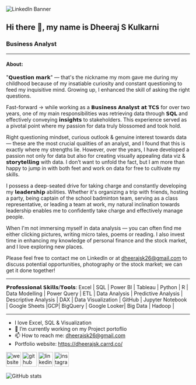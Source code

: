 ![LinkedIn Banner](https://user-images.githubusercontent.com/77773902/216828509-ba02303c-11b4-4431-9633-819bc67d2643.png)


## Hi there 👋, my name is Dheeraj S Kulkarni
### Business Analyst
----------------------------------------------------------------------------------------------------------------------------------------------------------------
#### About: 
"𝗤𝘂𝗲𝘀𝘁𝗶𝗼𝗻 𝗺𝗮𝗿𝗸" — that's the nickname my mom gave me during my childhood because of my insatiable curiosity and constant questioning to feed my inquisitive mind. Growing up, I enhanced the skill of asking the right questions. 

Fast-forward → while working as a 𝗕𝘂𝘀𝗶𝗻𝗲𝘀𝘀 𝗔𝗻𝗮𝗹𝘆𝘀𝘁 𝗮𝘁 𝗧𝗖𝗦 for over two years, one of my main responsibilities was retrieving data through 𝗦𝗤𝗟 and effectively conveying 𝗶𝗻𝘀𝗶𝗴𝗵𝘁𝘀 to stakeholders. This experience served as a pivotal point where my passion for data truly blossomed and took hold.

Right questioning mindset, curious outlook & genuine interest towards data — these are the most crucial qualities of an analyst, and I found that this is exactly where my strengths lie. However, over the years, I have developed a passion not only for data but also for creating visually appealing data viz & 𝘀𝘁𝗼𝗿𝘆𝘁𝗲𝗹𝗹𝗶𝗻𝗴 with data. I don’t want to unfold the fact, but I am more than happy to jump in with both feet and work on data for free to cultivate my skills. 

I possess a deep-seated drive for taking charge and constantly developing my 𝗹𝗲𝗮𝗱𝗲𝗿𝘀𝗵𝗶𝗽 abilities. Whether it's organizing a trip with friends, hosting a party, being captain of the school badminton team, serving as a class representative, or leading a team at work, my natural inclination towards leadership enables me to confidently take charge and effectively manage people.

When I'm not immersing myself in data analysis — you can often find me either clicking pictures, writing micro tales, poems or reading. I also invest time in enhancing my knowledge of personal finance and the stock market, and I love exploring new places. 

Please feel free to contact me on LinkedIn or at dheerajsk26@gmail.com to discuss potential opportunities, photography or the stock market; we can get it done together!
__________________________________________________________________________________________________

𝗣𝗿𝗼𝗳𝗲𝘀𝘀𝗶𝗼𝗻𝗮𝗹 𝗦𝗸𝗶𝗹𝗹𝘀/𝗧𝗼𝗼𝗹𝘀: 
Excel | SQL | Power BI | Tableau | Python | R | Data Modelling | Power Query | ETL | Data Analysis | Predictive Analysis | Descriptive Analysis | DAX | Data Visualization | GitHub | Jupyter Notebook | Google Sheets |GCP| BigQuery | Google Looker| Big Data | Hadoop |
__________________________________________________________________________________________________


- I love Excel, SQL & Visualization 
- 🔭 I’m currently working on my Project portoflio 
- 📫 How to reach me: dheerajsk26@gmail.com
- Portfolio website: https://dheerajsk.carrd.co/

[<img src='https://cdn.jsdelivr.net/npm/simple-icons@3.0.1/icons/icloud.svg' alt='website' height='40'>](https://dheerajsk.carrd.co/)
[<img src='https://cdn.jsdelivr.net/npm/simple-icons@3.0.1/icons/github.svg' alt='github' height='40'>](https://github.com/dheerajsk26)  [<img src='https://cdn.jsdelivr.net/npm/simple-icons@3.0.1/icons/linkedin.svg' alt='linkedin' height='40'>](https://www.linkedin.com/in/dheeraj-s-kulkarni/)  [<img src='https://cdn.jsdelivr.net/npm/simple-icons@3.0.1/icons/instagram.svg' alt='instagram' height='40'>](https://www.instagram.com/dheerature/)  


![GitHub stats](https://github-readme-stats.vercel.app/api?username=dheerajsk26&show_icons=true)  






